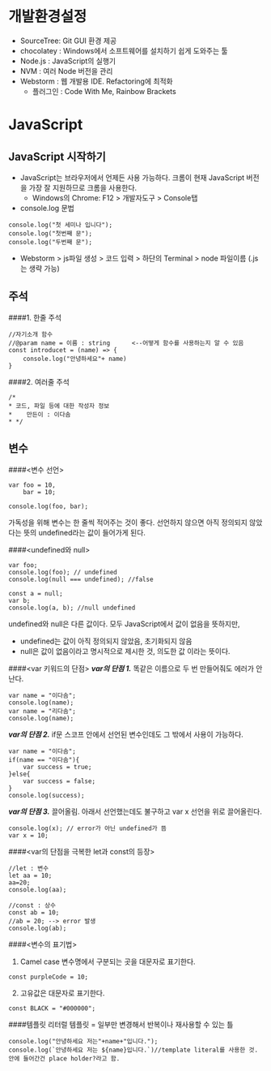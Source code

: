 # 개발환경설정
- SourceTree: Git GUI 환경 제공
- chocolatey : Windows에서 소프트웨어를 설치하기 쉽게 도와주는 툴
- Node.js : JavaScript의 실행기
- NVM : 여러 Node 버전을 관리
- Webstorm : 웹 개발용 IDE. Refactoring에 최적화
  - 플러그인 : Code With Me, Rainbow Brackets




# JavaScript
## JavaScript 시작하기
- JavaScript는 브라우저에서 언제든 사용 가능하다. 크롬이 현재 JavaScript 버전을 가장 잘 지원하므로 크롬을 사용한다.
  - Windows의 Chrome: F12 > 개발자도구 > Console탭
- console.log 문법
```
console.log("첫 세미나 입니다");
console.log("첫번째 문");
console.log("두번째 문");
```
- Webstorm > js파일 생성 > 코드 입력 > 하단의 Terminal > node 파일이름 (.js는 생략 가능)


## 주석
####1. 한줄 주석
```
//자기소개 함수
//@param name = 이름 : string      <--어떻게 함수를 사용하는지 알 수 있음
const introducet = (name) => {
    console.log("안녕하세요"+ name)
}
```

####2. 여러줄 주석
```
/*
* 코드, 파일 등에 대한 작성자 정보
*    만든이 : 이다솜
* */
```


## 변수
####<변수 선언>
```
var foo = 10,
    bar = 10;

console.log(foo, bar);
```
가독성을 위해 변수는 한 줄씩 적어주는 것이 좋다.
선언하지 않으면 아직 정의되지 않았다는 뜻의 undefined라는 값이 들어가게 된다.

####<undefined와 null>
```
var foo;
console.log(foo); // undefined
console.log(null === undefined); //false

const a = null;
var b;
console.log(a, b); //null undefined
```
undefined와 null은 다른 값이다.
모두 JavaScript에서 값이 없음을 뜻하지만,
- undefined는 값이 아직 정의되지 않았음, 초기화되지 않음
- null은 값이 없음이라고 명시적으로 제시한 것, 의도한 값
이라는 뜻이다.

####<var 키워드의 단점>
***var의 단점 1.*** 똑같은 이름으로 두 번 만들어줘도 에러가 안난다.
```
var name = "이다솜";
console.log(name);
var name = "리다솜";
console.log(name);
```
***var의 단점 2.*** if문 스코프 안에서 선언된 변수인데도 그 밖에서 사용이 가능하다.
```
var name = "이다솜";
if(name == "이다솜"){
    var success = true;
}else{
    var success = false;
}
console.log(success);
```
***var의 단점 3.*** 끌어올림. 아래서 선언했는데도 불구하고 var x 선언을 위로 끌어올린다.
```
console.log(x); // error가 아닌 undefined가 뜸
var x = 10;
```

####<var의 단점을 극복한 let과 const의 등장>
```
//let : 변수
let aa = 10;
aa=20;
console.log(aa);

//const : 상수
const ab = 10;
//ab = 20; --> error 발생
console.log(ab);
```

####<변수의 표기법>
1. Camel case
변수명에서 구분되는 곳을 대문자로 표기한다.
```
const purpleCode = 10;
```
2. 고유값은 대문자로 표기한다.
```
const BLACK = "#000000";
```
####템플릿 리터럴
템플릿 = 일부만 변경해서 반복이나 재사용할 수 있는 틀
```
console.log("안녕하세요 저는"+name+"입니다.");
console.log(`안녕하세요 저는 ${name}입니다.`)//template literal를 사용한 것. 안에 들어간건 place holder?라고 함.
```

